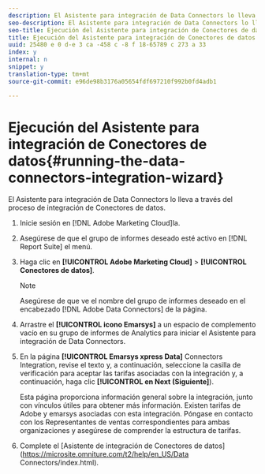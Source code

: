 ```yaml
---
description: El Asistente para integración de Data Connectors lo lleva a través del proceso de integración de Conectores de datos.
seo-description: El Asistente para integración de Data Connectors lo lleva a través del proceso de integración de Conectores de datos.
seo-title: Ejecución del Asistente para integración de Conectores de datos
title: Ejecución del Asistente para integración de Conectores de datos
uuid: 25480 e 0 d-e 3 ca -458 c -8 f 18-65789 c 273 a 33
index: y
internal: n
snippet: y
translation-type: tm+mt
source-git-commit: e96de98b3176a05654fdf697210f992b0fd4adb1

---
```



# Ejecución del Asistente para integración de Conectores de datos{#running-the-data-connectors-integration-wizard}

El Asistente para integración de Data Connectors lo lleva a través del proceso de integración de Conectores de datos.

1. Inicie sesión en [!DNL Adobe Marketing Cloud]la.
1. Asegúrese de que el grupo de informes deseado esté activo en [!DNL Report Suite] el menú.
1. Haga clic en **[!UICONTROL Adobe Marketing Cloud]** &gt; **[!UICONTROL Conectores de datos]**.

   >[!NOTE]
   >
   >Asegúrese de que ve el nombre del grupo de informes deseado en el encabezado [!DNL Adobe Data Connectors] de la página.

1. Arrastre el **[!UICONTROL icono Emarsys]** a un espacio de complemento vacío en su grupo de informes de Analytics para iniciar el Asistente para integración de Data Connectors.
1. En la página **[!UICONTROL Emarsys xpress Data]** Connectors Integration, revise el texto y, a continuación, seleccione la casilla de verificación para aceptar las tarifas asociadas con la integración y, a continuación, haga clic **[!UICONTROL en Next (Siguiente]**).

   Esta página proporciona información general sobre la integración, junto con vínculos útiles para obtener más información. Existen tarifas de Adobe y emarsys asociadas con esta integración. Póngase en contacto con los Representantes de ventas correspondientes para ambas organizaciones y asegúrese de comprender la estructura de tarifas.
1. Complete el [Asistente de integración de Conectores de datos](https://microsite.omniture.com/t2/help/en_US/Data Connectors/index.html).
